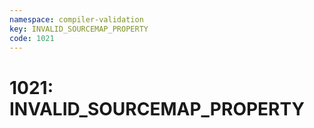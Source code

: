 ```yaml
---
namespace: compiler-validation
key: INVALID_SOURCEMAP_PROPERTY
code: 1021
---
```


# 1021: INVALID_SOURCEMAP_PROPERTY

